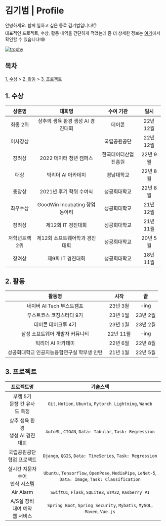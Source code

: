 # 김기범 | Profile
   
안녕하세요. 함께 일하고 싶은 동료 김기범입니다!✋<br>
대표적인 프로젝트, 수상, 활동 내역을 간단하게 적었는데 좀 더 상세한 정보는 [여기](https://horaeng.notion.site/845d9aed48094697b9c71e521e45eb36)에서 확인할 수 있습니다!😄<br>

[![trophy](https://github-profile-trophy.vercel.app/?username=gibum1228&row=1&theme=nord)](https://github.com/ryo-ma/github-profile-trophy)

## 목차
[1. 수상](#1-수상) > [2. 활동](#2-활동) > [3. 프로젝트](#3-프로젝트)

## 1. 수상

|상훈명|대회명|수여 기관|일시|
|:--:|:--:|:--:|:--:|
|최종 2위|상추의 생육 환경 생성 AI 경진대회|데이콘|22년 12월|
|이사장상||국립공원공단|22년 12월|
|장려상|2022 데이터 청년 캠퍼스|한국데이터산업진흥원|22년 9월|
|대상|빅리더 AI 아카데미|경남대학교|22년 8월|
|총장상|2021년 후기 학위 수여식|성공회대학교|22년 8월|
|최우수상|GoodWin Incubating 창업 동아리|성공회대학교|21년 12월|
|장려상|제12회 IT 경진대회|성공회대학교|21년 11월|
|저학년트랙 2위|제12회 소프트웨어학과 경진대회|성공회대학교|20년 5월|
|장려상|제9회 IT 경진대회|성공회대학교|18년 11월|

## 2. 활동
   
|활동명|시작|끝|
|:--:|:--:|:--:|
|네이버 AI Tech 부스트캠프|23년 3월|-ing|
|부스트코스 코칭스터디 9기|23년 1월|23년 2월|
|데이콘 데이크루 4기|23년 1월|23년 2월|
|삼성 소프트웨어 개발자 커뮤니티|22년 11월|-ing|
|빅리더 AI 아카데미|22년 6월|22년 8월|
|성공회대학교 인공지능융합연구실 학부생 인턴|21년 1월|22년 5월|

## 3. 프로젝트

|프로젝트명|기술스택|
|:--:|:--:|
|부캠 5기<br> 문장 간 유사도 측정|`Git`, `Notion`, `Ubuntu`, `Pytorch Lightning`, `Wandb`|
|상추 생육 환경<br>생성 AI 경진대회|`AutoML`, `CTGAN`, `Data: Tabular`, `Task: Regression`|
|국립공원공단<br>협업 프로젝트|`Django`, `QGIS`, `Data: TimeSeries`, `Task: Regression`|
|실시간 지문자 수어<br>인식 시스템|`Ubuntu`, `Tensorflow`, `OpenPose`, `MediaPipe`, `LeNet-5`, `Data: Image`, `Task: Classification`|
|Air Alarm|`SwiftUI`, `Flask`, `SQLite3`, `STM32`, `Rasberry PI`|
|A/S실 장비 대여 예약<br>웹 서비스|`Spring Boot`, `Spring Security`, `Mybatis`, `MySQL`, `Maven`, `Vue.js`|
